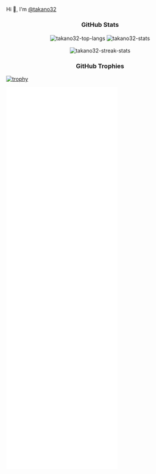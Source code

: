 Hi 👋, I'm [@takano32](https://x.com/takano32)

<h3 align="center">GitHub Stats</h3>


<p align="center"><img align="center" src="https://github-readme-stats.vercel.app/api/top-langs?username=takano32&count_private=true&hide=javascript&layout=compact&langs_count=7&theme=slateorange&title_color=e3bb18&icon_color=e3bb18&bg_color=151515&border_color=323232" alt="takano32-top-langs" />
<img align="center" src="https://github-readme-stats.vercel.app/api?username=takano32&count_private=true&show_icons=true&theme=slateorange&title_color=e3bb18&icon_color=e3bb18&bg_color=151515&border_color=323232" alt="takano32-stats" /></p>

<p align="center"><img align="center" src="https://github-readme-streak-stats.herokuapp.com/?user=takano32&theme=dark&ring=e3bb18&fire=e3bb18&currStreakLabel=e3bb18&border=323232" alt="takano32-streak-stats" /></p>



<h3 align="center">GitHub Trophies</h3>

[![trophy](https://github-profile-trophy.vercel.app/?username=takano32&theme=onedark&column=9&margin-w=2&margin-h=2&no-frame=true)](https://github.com/ryo-ma/github-profile-trophy)


![Metrics](/github-metrics.svg)
